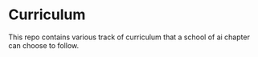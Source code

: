 # Curriculum
This repo contains various track of curriculum that a school of ai chapter can choose to follow. 

